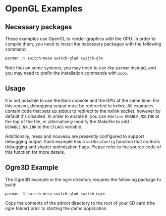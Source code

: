 # OpenGL Examples

## Necessary packages

These examples use OpenGL to render graphics with the GPU. In order to compile them, you need to install the necessary packages with the following command:

```bash
pacman -S switch-mesa switch-glad switch-glm
```

Note that on some systems, you may need to use `dkp-pacman` instead, and you may need to prefix the installation commands with `sudo`.

## Usage

It is not possible to use the libnx console and the GPU at the same time. For this reason, debugging output must be redirected to nxlink. All examples contain code that sets up stdout to redirect to the nxlink socket, however by default it's disabled. In order to enable it, you can `#define ENABLE_NXLINK` at the top of the file, or alternatively modify the Makefile to add `-DENABLE_NXLINK` to the `CFLAGS` variable.

Additionally, mesa and nouveau are presently configured to support debugging output. Each example has a `setMesaConfig` function that controls debugging and shader optimization flags. Please refer to the source code of this function for more details.

## Ogre3D Example

The Ogre3D example in the ogre directory requires the following package to build:

```bash
pacman -S switch-mesa switch-glad switch-ogre
```

Copy the contents of the sdroot directory to the root of your SD card (the ogre folder) prior to starting the demo application.
